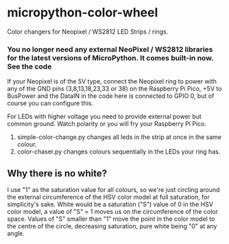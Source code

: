 # micropython-color-wheel
Color changers for Neopixel / WS2812 LED Strips / rings. 

### You no longer need any external NeoPixel / WS2812 libraries for the latest versions of MicroPython. It comes built-in now. See the code

If your Neopixel is of the 5V type, connect the Neopixel ring to power with any of the GND pins (3,8,13,18,23,33 or 38) on the Raspberry Pi Pico, +5V to BusPower and the DataIN in the code here is connected to GPIO 0, but of course you can configure this. 

For LEDs with higher voltage you need to provide external power but common ground. Watch polarity or you will fry your Raspberry Pi Pico. 

1. simple-color-change.py changes all leds in the strip at once in the same colour.
2. color-chaser.py changes colours sequentially in the LEDs your ring has. 

## Why there is no white? 
I use "1" as the saturation value for all colours, so we're just circling around the external circumference of the HSV color model at full saturation, for simplicity's sake. White would be a saturation ("S") value of 0 in the HSV color model, a value of "S" = 1 moves us on the circumference of the color space. Values of "S" smaller than "1" move the point in the color model to the centre of the circle, decreasing saturation, pure white being "0" at any angle. 
